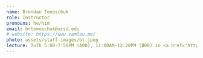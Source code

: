 ```yaml
---
name: Brendan Tomoschuk
role: Instructor
pronouns: he/him
email: brtomoschuk@ucsd.edu
# website: https://www.samlau.me/
photo: assets/staff-images/bt.jpeg
lecture: TuTh 5:00-7:50PM (A00), 11:00AM-12:20PM (B00) in <a href="https://map.concept3d.com/?id=1005#!ct/18312,63891,65653?s/PCYNH_Main">Pepper Canyon Hall</a> 120
---
```

